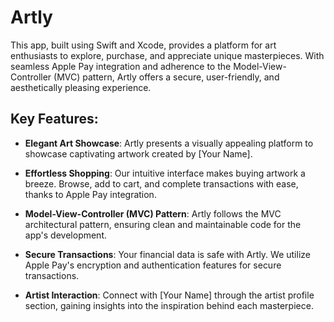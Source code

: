# Artly

This app, built using Swift and Xcode, provides a platform for art enthusiasts to explore, purchase, and appreciate unique masterpieces. With seamless Apple Pay integration and adherence to the Model-View-Controller (MVC) pattern, Artly offers a secure, user-friendly, and aesthetically pleasing experience.

## Key Features:

- **Elegant Art Showcase**: Artly presents a visually appealing platform to showcase captivating artwork created by [Your Name].
  
- **Effortless Shopping**: Our intuitive interface makes buying artwork a breeze. Browse, add to cart, and complete transactions with ease, thanks to Apple Pay integration.
  
- **Model-View-Controller (MVC) Pattern**: Artly follows the MVC architectural pattern, ensuring clean and maintainable code for the app's development.
  
- **Secure Transactions**: Your financial data is safe with Artly. We utilize Apple Pay's encryption and authentication features for secure transactions.
  
- **Artist Interaction**: Connect with [Your Name] through the artist profile section, gaining insights into the inspiration behind each masterpiece.
